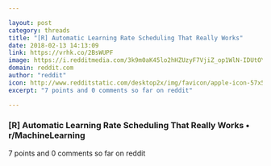```yaml
---

layout: post
category: threads
title: "[R] Automatic Learning Rate Scheduling That Really Works"
date: 2018-02-13 14:13:09
link: https://vrhk.co/2BsWUPF
image: https://i.redditmedia.com/3k9m0aK45lo2hHZUzyF7VjiZ_op1WlN-IDUtOYgumtM.jpg?w=320&s=44634a0c7bdcd23c8e1b828c71bdd3a1
domain: reddit.com
author: "reddit"
icon: http://www.redditstatic.com/desktop2x/img/favicon/apple-icon-57x57.png
excerpt: "7 points and 0 comments so far on reddit"

---
```


### [R] Automatic Learning Rate Scheduling That Really Works • r/MachineLearning

7 points and 0 comments so far on reddit
